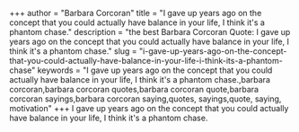 +++
author = "Barbara Corcoran"
title = "I gave up years ago on the concept that you could actually have balance in your life, I think it's a phantom chase."
description = "the best Barbara Corcoran Quote: I gave up years ago on the concept that you could actually have balance in your life, I think it's a phantom chase."
slug = "i-gave-up-years-ago-on-the-concept-that-you-could-actually-have-balance-in-your-life-i-think-its-a-phantom-chase"
keywords = "I gave up years ago on the concept that you could actually have balance in your life, I think it's a phantom chase.,barbara corcoran,barbara corcoran quotes,barbara corcoran quote,barbara corcoran sayings,barbara corcoran saying,quotes, sayings,quote, saying, motivation"
+++
I gave up years ago on the concept that you could actually have balance in your life, I think it's a phantom chase.
